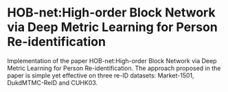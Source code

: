# HOB-net:High-order Block Network via Deep Metric Learning for Person Re-identification
Implementation of the paper HOB-net:High-order Block Network via Deep Metric Learning for Person Re-identification.
The approach proposed in the paper is simple yet effective on three re-ID datasets: Market-1501, DukdMTMC-ReID and CUHK03.

